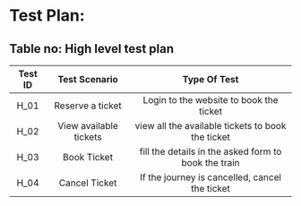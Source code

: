 # Test Plan:
## Table no: High level test plan
|Test ID | Test Scenario	               |Type Of Test                                         |                                   
|:---:   | :----------------------------:|:-----------:                                        |
|H_01	   |Reserve a ticket               |Login to the website to book the ticket              |
|H_02	   |View available tickets         |view all the available tickets to book the ticket    |
|H_03	   |Book Ticket                    |fill the details in the asked form to book the train |
|H_04    |Cancel Ticket                  |If the journey is cancelled, cancel the ticket       |
